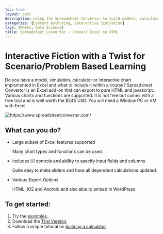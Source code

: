 ```yaml
---
toc: true
layout: post
description: Using the Spreadsheet Convertor to build models, calculators and simulations in Excel and then embed with a Web page.
categories: [Content Authoring, Interactive Simulation]
tags: [Maths, Data Science]
title: Spreadsheet Convertor - Convert Excel to HTML
---
```

# Interactive Fiction with a Twist for Scenario/Problem Based Learning

Do you have a model, simulation, calculator or interactive chart implemented in Excel and what to include it within a course? Spreadsheet Convertor is an Excel add-on that can export to pure HTML and javascript. Various charts and functions are supported. It is not free but comes with a free trial and is well worth the $245 USD. You will need a Window PC or VM with Excel.

![]({{site.baseurl}}/images/spreadsheet-converter.png "https://www.spreadsheetconverter.com/")

## What can you do?
- Large subset of Excel features supported

  Many chart types and functions can be used.

- Includes UI controls and ability to specify input fields and columns

  Quite easy to make sliders and have all dependent calculations updated.

- Various Export Options

  HTML, iOS and Android and also able to embed in WordPress

## To get started:
1. Try the [examples](https://www.spreadsheetconverter.com/examples/).
1. Download the [Trial Version](https://www.spreadsheetconverter.com/download/).
1. Follow a simple tutorial on [building a calculator](https://www.spreadsheetconverter.com/news/take-the-tour/).
